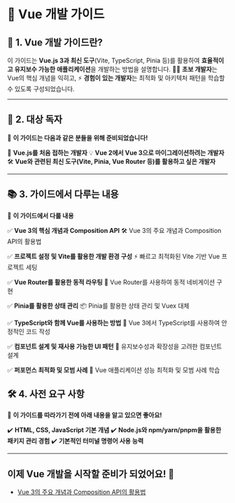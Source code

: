 # 🚀 Vue 개발 가이드

## 📌 1. Vue 개발 가이드란?
이 가이드는 **Vue.js 3과 최신 도구**(Vite, TypeScript, Pinia 등)를 활용하여 **효율적이고 유지보수 가능한 애플리케이션**을 개발하는 방법을 설명합니다.
👨‍💻 **초보 개발자**는 Vue의 핵심 개념을 익히고,
⚡ **경험이 있는 개발자**는 최적화 및 아키텍처 패턴을 학습할 수 있도록 구성되었습니다.

---

## 🎯 2. 대상 독자
📌 **이 가이드는 다음과 같은 분들을 위해 준비되었습니다!**

👶 **Vue.js를 처음 접하는 개발자**
💡 **Vue 2에서 Vue 3으로 마이그레이션하려는 개발자**
🛠 **Vue와 관련된 최신 도구(Vite, Pinia, Vue Router 등)를 활용하고 싶은 개발자**

---

## 📚 3. 가이드에서 다루는 내용
📌 **이 가이드에서 다룰 내용**

✅ **Vue 3의 핵심 개념과 Composition API**
🛠 Vue 3의 주요 개념과 Composition API의 활용법

✅ **프로젝트 설정 및 Vite를 활용한 개발 환경 구성**
⚡ 빠르고 최적화된 Vite 기반 Vue 프로젝트 세팅

✅ **Vue Router를 활용한 동적 라우팅**
🔀 Vue Router를 사용하여 동적 네비게이션 구현

✅ **Pinia를 활용한 상태 관리**
📦 Pinia를 활용한 상태 관리 및 Vuex 대체

✅ **TypeScript와 함께 Vue를 사용하는 방법**
📜 Vue 3에서 TypeScript를 사용하여 안정적인 코드 작성

✅ **컴포넌트 설계 및 재사용 가능한 UI 패턴**
📐 유지보수성과 확장성을 고려한 컴포넌트 설계

✅ **퍼포먼스 최적화 및 모범 사례**
🚀 Vue 애플리케이션 성능 최적화 및 모범 사례 학습

## 🛠 4. 사전 요구 사항
📌 **이 가이드를 따라가기 전에 아래 내용을 알고 있으면 좋아요!**

✔️ **HTML, CSS, JavaScript 기본 개념**
✔️ **Node.js와 npm/yarn/pnpm을 활용한 패키지 관리 경험**
✔️ **기본적인 터미널 명령어 사용 능력**

---

## 이제 Vue 개발을 시작할 준비가 되었어요! 🚀
- [Vue 3의 주요 개념과 Composition API의 활용법](/guide/vue)
